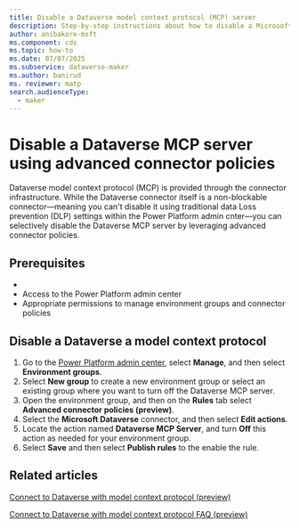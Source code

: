 ```yaml
---
title: Disable a Dataverse model context protocol (MCP) server
description: Step-by-step instructions about how to disable a Microsoft Dataverse model context protocol server using advanced connector policies. 
author: anibakore-msft
ms.component: cds
ms.topic: how-to
ms.date: 07/07/2025
ms.subservice: dataverse-maker
ms.author: banirud
ms. reviewer: matp
search.audienceType: 
  - maker
---
```

# Disable a Dataverse MCP server using advanced connector policies

Dataverse model context protocol (MCP) is provided through the connector infrastructure. While the Dataverse connector itself is a non-blockable connector—meaning you can't disable it using traditional data Loss prevention (DLP) settings within the Power Platform admin cnter—you can selectively disable the Dataverse MCP server by leveraging advanced connector policies.

## Prerequisites

- <!-- A Dataverse environment that has been enabled as an MCP server. -->
- Access to the Power Platform admin center
- Appropriate permissions to manage environment groups and connector policies

## Disable a Dataverse a model context protocol

1. Go to the [Power Platform admin center](https://admin.powerplatform.microsoft.com/), select **Manage**, and then select **Environment groups**. 
1. Select **New group** to create a new environment group or select an existing group where you want to turn off the Dataverse MCP server.
1. Open the environment group, and then on the **Rules** tab select **Advanced connector policies (preview)**.
1. Select the **Microsoft Dataverse** connector, and then select **Edit actions**.
1. Locate the action named **Dataverse MCP Server**, and turn **Off** this action as needed for your environment group.
1. Select **Save** and then select **Publish rules** to the enable the rule.

## Related articles

[Connect to Dataverse with model context protocol (preview)](data-platform-mcp.md)

[Connect to Dataverse with model context protocol FAQ (preview)](data-platform-mcp-faq.md)